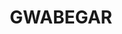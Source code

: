 ---
lastmod: '2025-04-06T06:05:20+00:00'
latitude: -30.619798
layout: suburb
longitude: 148.96949
postcode: '2356'
state: NSW
title: GWABEGAR
url: /nsw/gwabegar/
---